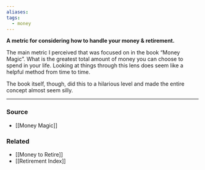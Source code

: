 ```yaml
---
aliases: 
tags:
  - money
---
```

**A metric for considering how to handle your money & retirement.**

The main metric I perceived that was focused on in the book “Money Magic”. What is the greatest total amount of money you can choose to spend in your life. Looking at things through this lens does seem like a helpful method from time to time. 

The book itself, though, did this to a hilarious level and made the entire concept almost seem silly.

---

### Source
- [[Money Magic]]

### Related
- [[Money to Retire]] 
- [[Retirement Index]]